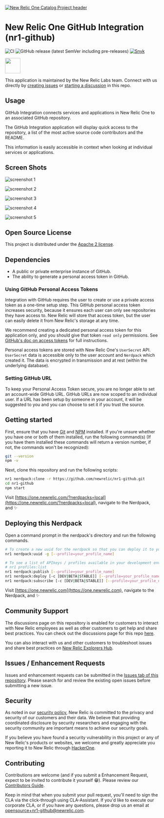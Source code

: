 [![New Relic One Catalog Project header](https://github.com/newrelic/opensource-website/raw/master/src/images/categories/New_Relic_One_Catalog_Project.png)](https://opensource.newrelic.com/oss-category/#new-relic-one-catalog-project)

# New Relic One GitHub Integration (nr1-github)

![CI](https://github.com/newrelic/nr1-github/workflows/CI/badge.svg) ![GitHub release (latest SemVer including pre-releases)](https://img.shields.io/github/v/release/newrelic/nr1-github?include_prereleases&sort=semver) [![Snyk](https://snyk.io/test/github/newrelic/nr1-github/badge.svg)](https://snyk.io/test/github/newrelic/nr1-github)

<a href="https://github.com/newrelic?q=nrlabs-viz&amp;type=all&amp;language=&amp;sort="><img src="https://user-images.githubusercontent.com/1786630/214122263-7a5795f6-f4e3-4aa0-b3f5-2f27aff16098.png" height=50 /></a>

This application is maintained by the New Relic Labs team. Connect with us directly by [creating issues](../../issues) or [starting a discussion](../../discussions) in this repo.

## Usage

GitHub Integration connects services and applications in New Relic One to an associated GitHub repository.

The GitHub Integration application will display quick access to the repository, a list of the most active source code contributors and the README.

This information is easily accessible in context when looking at individual services or applications.

## Screen Shots

![screenshot 1](catalog/screenshots/nr1-github-01.png)

![screenshot 2](catalog/screenshots/nr1-github-02.png)

![screenshot 3](catalog/screenshots/nr1-github-03.png)

![screenshot 4](catalog/screenshots/nr1-github-04.png)

![screenshot 5](catalog/screenshots/nr1-github-05.png)

## Open Source License

This project is distributed under the [Apache 2 license](LICENSE).

## Dependencies

- A public or private enterprise instance of GitHub.
- The ability to generate a personal access token in GitHub.

### Using GitHub Personal Access Tokens

Integration with GitHub requires the user to create or use a private
access token as a one-time setup step. This GitHub personal access token
increases security, because it ensures each user can only see repositories
they have access to. New Relic will store that access token, but the user
can easily delete it from New Relic's storage at any time.

We recommend creating a dedicated personal access token for this application only,
and you should give that token `read only` permissions. See
[GitHub's doc on access tokens](https://help.github.com/en/articles/creating-a-personal-access-token-for-the-command-line)
for full instructions.

Personal access tokens are stored with New Relic One's `UserSecret`
API. `UserSecret` data is accessible only to the user account and `Nerdpack` which created it. The data is encrypted in transmission and at rest (within the underlying database).

### Setting GitHub URL

To keep your Personal Access Token secure, you are no longer able to set an account-wide GitHub URL. GitHub URLs are now scoped to an individual user. If a URL has been setup by someone in your account, it will be suggested to you and you can choose to set it if you trust the source.

## Getting started

First, ensure that you have [Git](https://git-scm.com/book/en/v2/Getting-Started-Installing-Git) and [NPM](https://www.npmjs.com/get-npm) installed. If you're unsure whether you have one or both of them installed, run the following command(s) (If you have them installed these commands will return a version number, if not, the commands won't be recognized):

```bash
git --version
npm -v
```

Next, clone this repository and run the following scripts:

```bash
nr1 nerdpack:clone -r https://github.com/newrelic/nr1-github.git
cd nr1-github
npm start
```

Visit [https://one.newrelic.com/?nerdpacks=local](https://one.newrelic.com/?nerdpacks=local), navigate to the Nerdpack, and :sparkles:

## Deploying this Nerdpack

Open a command prompt in the nerdpack's directory and run the following commands.

```bash
# To create a new uuid for the nerdpack so that you can deploy it to your account:
nr1 nerdpack:uuid -g [--profile=your_profile_name]

# To see a list of APIkeys / profiles available in your development environment:
# nr1 profiles:list
nr1 nerdpack:publish [--profile=your_profile_name]
nr1 nerdpack:deploy [-c [DEV|BETA|STABLE]] [--profile=your_profile_name]
nr1 nerdpack:subscribe [-c [DEV|BETA|STABLE]] [--profile=your_profile_name]
```

Visit [https://one.newrelic.com](https://one.newrelic.com), navigate to the Nerdpack, and :sparkles:

## Community Support

The discussions page on this repository is enabled for customers to interact with New Relic employees as well as other customers to get help and share best practices. You can check out the discussions page for this repo [here](../../discussions).

You can also interact with us and other customers to troubleshoot issues and share best practices on [New Relic Explorers Hub](https://discuss.newrelic.com).

## Issues / Enhancement Requests

Issues and enhancement requests can be submitted in the [Issues tab of this repository](../../issues). Please search for and review the existing open issues before submitting a new issue.

## Security

As noted in our [security policy](https://github.com/newrelic/nr1-github/security/policy), New Relic is committed to the privacy and security of our customers and their data. We believe that providing coordinated disclosure by security researchers and engaging with the security community are important means to achieve our security goals.

If you believe you have found a security vulnerability in this project or any of New Relic's products or websites, we welcome and greatly appreciate you reporting it to New Relic through [HackerOne](https://hackerone.com/newrelic).

## Contributing

Contributions are welcome (and if you submit a Enhancement Request, expect to be invited to contribute it yourself :grin:). Please review our [Contributors Guide](CONTRIBUTING.md).

Keep in mind that when you submit your pull request, you'll need to sign the CLA via the click-through using CLA-Assistant. If you'd like to execute our corporate CLA, or if you have any questions, please drop us an email at opensource+nr1-github@newrelic.com.

